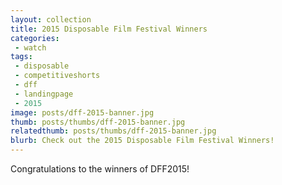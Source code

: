 ```yaml
---
layout: collection
title: 2015 Disposable Film Festival Winners
categories:
 - watch
tags:
 - disposable
 - competitiveshorts
 - dff
 - landingpage
 - 2015
image: posts/dff-2015-banner.jpg
thumb: posts/thumbs/dff-2015-banner.jpg
relatedthumb: posts/thumbs/dff-2015-banner.jpg
blurb: Check out the 2015 Disposable Film Festival Winners!
---
```


Congratulations to the winners of DFF2015!